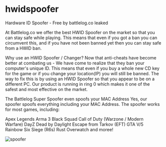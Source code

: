 # hwidspoofer
Hardware ID Spoofer - Free by battlelog.co leaked

At Battlelog.co we offer the best HWID Spoofer on the market so that you can stay safe while playing. This means that even if you got a ban you can circumvent this, and if you have not been banned yet then you can stay safe from a HWID ban.

 

Why use an HWID Spoofer / Changer?
Now that anti-cheats have become better at combating us - We have come to realize that they ban your computer's unique ID. This means that even if you buy a whole new CD key for the game or if you change your location(IP) you will still be banned.  The way to fix this is by using an HWID Spoofer so that you appear to be on a different PC. Our product is running in ring 0 which makes it one of the safest and most effective on the market. 

The Battlelog Super Spoofer even spoofs your MAC Address
Yes, our spoofer spoofs everything including your MAC Address. The spoofer works for most games, including:

 

Apex Legends
Arma 3
Black Squad
Call of Duty (Warzone / Modern Warfare)
DayZ
Dead by Daylight
Escape from Tarkov (EFT)
GTA V/5
Rainbow Six Siege (R6s)
Rust
Overwatch
and moree!

![spoofer](https://user-images.githubusercontent.com/70449263/182138882-b474ae15-9e3f-44fd-ae60-e643b9f06204.PNG)
